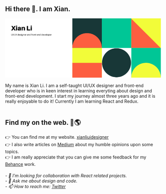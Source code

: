 <h2>Hi there 👋. I am Xian.</h2>

![image of profiel](https://github.com/xnslx/xnslx/blob/master/Colorful%20Geometric%20Technology%20Facebook%20Cover.png)

My name is Xian Li. I am a self-taught UI/UX designer and front-end developer who is in keen interest in learning everyting about design and front-end development. I start my journey almost three years ago and it is really enjoyable to do it! Currently I am learning React and Redux. 
</br>
</br>

<h2>Find my on the web. 👀🌎</h2>

👉 You can find me at my website. <a href="http://xianliuidesigner.com/">xianliuidesigner</a></br>
👉 I also write articles on <a href="https://medium.com/@xianli_74374">Medium</a> about my humble opinions upon some topics. </br>
👉 I am really appreciate that you can give me some feedback for my <a href="https://www.behance.net/xnslx89fc36">Behance</a> work. 
</br>

<h6>
- 🤔 I’m looking for collaboration with React related projects.</br>
- 💬 Ask me about design and code. </br>
- 📫 How to reach me: <a href="https://twitter.com/XianL1">Twitter</a></br>
</h6>

